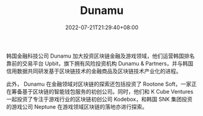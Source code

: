 ﻿---
weight: 
title: "Dunamu"
description: "韩国金融科技公司 Dunamu 加大投资区块链金融及游戏领域，他们运营韩国排名靠前的交易平台 Upbit，旗下拥有风险投资机构 Dunamu & Partners，并与韩国信用数据共同研发基于区块链..."
date: 2022-07-21T21:29:40+08:00
lastmod: 2022-07-21T10:55:40+08:00
draft: false
authors: ["Cindy"]
featuredImage: "dunamu.png"
link: "https://www.dunamu.com/"
tags: ["研究机构","Dunamu"]
categories: ["navigation"]
navigation: ["研究机构"]
lightgallery: true
toc: true
pinned: false
recommend: false
recommend1: false
---
韩国金融科技公司 Dunamu 加大投资区块链金融及游戏领域，他们运营韩国排名靠前的交易平台 Upbit，旗下拥有风险投资机构 Dunamu & Partners，并与韩国信用数据共同研发基于区块链技术的金融商品及区块链技术产业化的进程。

此外， Dunamu 在金融领域对区块链的探索还包括投资了 Rootone Soft，一家正在筹备基于区块链的智能钱包服务的初创公司。同时，他们和 K Cube Ventures 一起投资了专注于游戏行业的区块链初创公司 Kodebox，和韩国 SNK 集团投资的游戏公司 Neptune 在游戏领域区块链的落地亦进行探索。